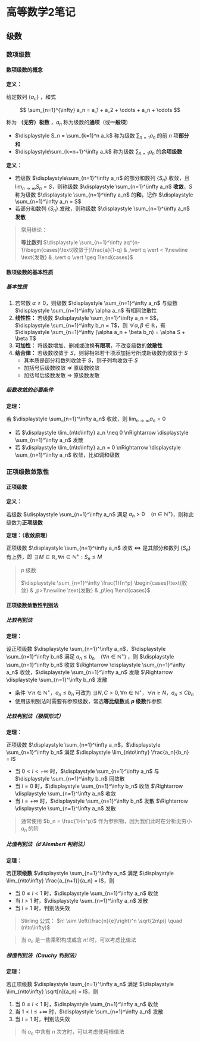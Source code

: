 <head>
    <script src="https://cdn.mathjax.org/mathjax/latest/MathJax.js?config=TeX-AMS-MML_HTMLorMML" type="text/javascript"></script>
    <script type="text/x-mathjax-config">
        MathJax.Hub.Config({
            tex2jax: {
            skipTags: ['script', 'noscript', 'style', 'textarea', 'pre'],
            inlineMath: [['$','$']]
            }
        });
    </script>
</head>


# 高等数学2笔记

## 级数

### 数项级数

#### 数项级数的概念

**定义：** 

给定数列 $\{a_n\}$ ，和式

$$
\sum_{n=1}^{\infty} a_n = a_1 + a_2 + \cdots + a_n + \cdots 
$$

称为 **（无穷）极数** ，$a_n$ 称为级数的**通项**（或**一般项**）

- $\displaystyle S_n = \sum_{k=1}^n a_k$ 称为级数 $\displaystyle \sum_{n=1} a_n$ 的前 $n$ 项**部分和**
- $\displaystyle\sum_{k=n+1}^\infty a_k$ 称为级数 $\displaystyle \sum_{n=1} a_n$ 的**余项级数**

**定义：**

- 若级数 $\displaystyle\sum_{n=1}^\infty a_n$ 的部分和数列 $\{S_n\}$ 收敛，且 $\displaystyle \lim_{n\to\infty}S_n = S$，则称级数 $\displaystyle \sum_{n=1}^\infty a_n$ **收敛**，$S$ 称为级数 $\displaystyle \sum_{n=1}^\infty a_n$ 的**和**，记作 $\displaystyle \sum_{n=1}^\infty a_n = S$
- 若部分和数列 $\{S_n\}$ 发散，则称级数 $\displaystyle \sum_{n=1}^\infty a_n$ **发散**

> 常用结论：
> 
> **等比数列** $\displaystyle \sum_{n=1}^\infty aq^{n-1}\begin{cases}\text{收敛于}\frac{a}{1-q} & ,\vert q \vert < 1\newline \text{发散} & ,\vert q \vert \geq 1\end{cases}$

#### 数项级数的基本性质

##### 基本性质

1. 若常数 $\alpha \neq 0$，则级数 $\displaystyle \sum_{n=1}^\infty a_n$ 与级数 $\displaystyle \sum_{n=1}^\infty \alpha a_n$ 有相同敛散性
2. **线性性：** 若级数 $\displaystyle \sum_{n=1}^\infty a_n = S$，$\displaystyle \sum_{n=1}^\infty b_n = T$，则 $\forall \alpha , \beta\in \mathbb{R}$，有 $\displaystyle \sum_{n=1}^\infty (\alpha a_n + \beta b_n) = \alpha S + \beta T$
3. **可加性：** 将级数增加、删减或改换**有限项**，不改变级数的**敛散性**
4. **结合律：** 若级数收敛于 $S$，则将相邻若干项添加括号所成新级数仍收敛于 $S$
   - 其本质是部分和数列收敛于 $S$，则子列均收敛于 $S$
   - 加括号后级数收敛 $\nRightarrow$ 原级数收敛
   - 加括号后级数发散 $\Rightarrow$ 原级数发散

##### 级数收敛的必要条件

**定理：**

若 $\displaystyle \sum_{n=1}^\infty a_n$ 收敛，则 $\displaystyle \lim_{n\to\infty} a_n = 0$

- 若 $\displaystyle \lim_{n\to\infty} a_n \neq 0 \nRightarrow \displaystyle \sum_{n=1}^\infty a_n$ 发散
- 若 $\displaystyle \lim_{n\to\infty} a_n = 0 \nRightarrow \displaystyle \sum_{n=1}^\infty a_n$ 收敛，比如调和级数

### 正项级数敛散性

#### 正项级数

**定义：**

若级数 $\displaystyle \sum_{n=1}^\infty a_n$ 满足 $a_n >0 \quad \left(n\in\mathbb{N}^+\right)$，则称此级数为**正项级数**

**定理：（收敛原理）**

正项级数 $\displaystyle \sum_{n=1}^\infty a_n$ 收敛 $\Leftrightarrow$ 是其部分和数列 $\{S_n\}$ 有上界，即 $\exists M\in\mathbb{R},\forall n \in \mathbb{N}^+:S_n \leq M$

> $p$ 级数
>
> $\displaystyle \sum_{n=1}^\infty \frac{1}{n^p} \begin{cases}\text{收敛} & ,p>1\newline \text{发散} & ,p\leq 1\end{cases}$

#### 正项级数敛散性判别法

##### 比较判别法

**定理：**

设正项级数 $\displaystyle \sum_{n=1}^\infty a_n$，$\displaystyle \sum_{n=1}^\infty b_n$ 满足 $a_n \leq b_n \quad (\forall n \in \mathbb{N}^+)$ ，则 $\displaystyle \sum_{n=1}^\infty b_n$ 收敛 $\Rightarrow \displaystyle \sum_{n=1}^\infty a_n$ 收敛，$\displaystyle \sum_{n=1}^\infty a_n$ 发散 $\Rightarrow \displaystyle \sum_{n=1}^\infty b_n$ 发散

- 条件 $\forall n \in \mathbb{N}^+，a_n \leq b_n$ 可改为 $\exists N,C >0  ,\forall n\in \mathbb{N}^+，\forall n \geq N，a_n \leq Cb_n$
- 使用该判别法时需要有参照级数，常选**等比级数**或 **$p$ 级数**作参照

##### 比较判别法（极限形式）

**定理：**

正项级数 $\displaystyle \sum_{n=1}^\infty a_n$，$\displaystyle \sum_{n=1}^\infty b_n$ 满足 $\displaystyle \lim_{n\to\infty} \frac{a_n}{b_n} = l$

- 当 $0 <l<+\infty$ 时，$\displaystyle \sum_{n=1}^\infty a_n$ 与 $\displaystyle \sum_{n=1}^\infty b_n$ 同敛散
- 当 $l=0$ 时，$\displaystyle \sum_{n=1}^\infty b_n$ 收敛 $\Rightarrow \displaystyle \sum_{n=1}^\infty a_n$ 收敛
- 当 $l=+\infty$ 时，$\displaystyle \sum_{n=1}^\infty b_n$ 发散 $\Rightarrow \displaystyle \sum_{n=1}^\infty a_n$ 发散

> 通常使用 $b_n = \frac{1}{n^p}$ 作为参照物，因为我们此时在分析无穷小 $a_n$ 的阶

##### 比值判别法（d'Alembert 判别法）

**定理：**

若**正项级数** $\displaystyle \sum_{n=1}^\infty a_n$ 满足 $\displaystyle \lim_{n\to\infty} \frac{a_{n+1}}{a_n} = l$，则

- 当 $0\leq l<1$ 时，$\displaystyle \sum_{n=1}^\infty a_n$ 收敛
- 当 $l>1$ 时，$\displaystyle \sum_{n=1}^\infty a_n$ 发散
- 当 $l=1$ 时，判别法失效

> Stirling 公式： $n! \sim \left(\frac{n}{e}\right)^n \sqrt{2n\pi} \quad (n\to\infty)$

> 当 $a_n$ 是一些乘积构成或含 $n!$ 时，可以考虑比值法

##### 根值判别法（Cauchy 判别法）

**定理：**

若正项级数 $\displaystyle \sum_{n=1}^\infty a_n$ 满足 $\displaystyle \lim_{n\to\infty} \sqrt[n]{a_n} = l$，则

1. 当 $0\leq l<1$ 时，$\displaystyle \sum_{n=1}^\infty a_n$ 收敛
2. 当 $1 < l \leq +\infty$ 时，$\displaystyle \sum_{n=1}^\infty a_n$ 发散
3. 当 $l=1$ 时，判别法失效

> 当 $a_n$ 中含有 $n$ 次方时，可以考虑使用根值法
